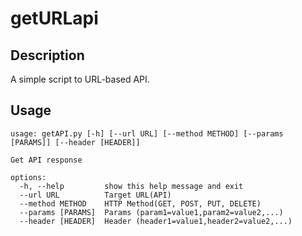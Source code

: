# getURLapi

## Description

A simple script to URL-based API.

## Usage

```shell
usage: getAPI.py [-h] [--url URL] [--method METHOD] [--params [PARAMS]] [--header [HEADER]]

Get API response

options:
  -h, --help         show this help message and exit
  --url URL          Target URL(API)
  --method METHOD    HTTP Method(GET, POST, PUT, DELETE)
  --params [PARAMS]  Params (param1=value1,param2=value2,...)
  --header [HEADER]  Header (header1=value1,header2=value2,...)
```